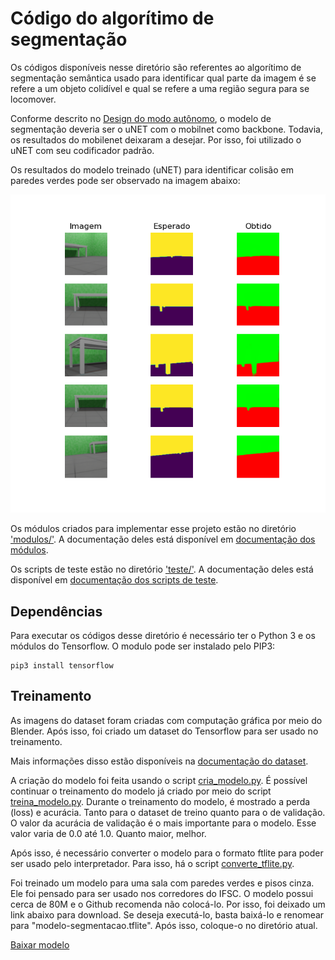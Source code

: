 # Código do algorítimo de segmentação

Os códigos disponíveis nesse diretório são referentes ao algorítimo de segmentação semântica usado para identificar qual parte da imagem é se refere a um objeto colidível e qual se refere a uma região segura para se locomover.

Conforme descrito no [Design do modo autônomo](../../../design/autonomo.md), o modelo de segmentação deveria ser o uNET com o mobilnet como backbone. Todavia, os resultados do mobilenet deixaram a desejar. Por isso, foi utilizado o uNET com seu codificador padrão.

Os resultados do modelo treinado (uNET) para identificar colisão em paredes verdes pode ser observado na imagem abaixo:

![Teste o uNET](img/unet-paredes-verdes.png)

Os módulos criados para implementar esse projeto estão no diretório ['modulos/'](modulos/). A documentação deles está disponível em [documentação dos módulos](../../docs/_build/markdown/_autosummary/codigo.segmentacao.modulos.md).

Os scripts de teste estão no diretório ['teste/'](teste/). A documentação deles está disponível em [documentação dos scripts de teste](../../docs/_build/markdown/_autosummary/codigo.segmentacao.teste.md).


## Dependências

Para executar os códigos desse diretório é necessário ter o Python 3 e os módulos do Tensorflow. O modulo pode ser instalado pelo PIP3:

```shell
pip3 install tensorflow
```


## Treinamento

As imagens do dataset foram criadas com computação gráfica por meio do Blender. Após isso, foi criado um dataset do Tensorflow para ser usado no treinamento.

Mais informações disso estão disponíveis na [documentação do dataset](datasets).

A criação do modelo foi feita usando o script [cria_modelo.py](cria_modelo.py). É possível continuar o treinamento do modelo já criado por meio do script [treina_modelo.py](treina_modelo.py). Durante o treinamento do modelo, é mostrado a perda (loss) e acurácia. Tanto para o dataset de treino quanto para o de validação. O valor da acurácia de validação é o mais importante para o modelo. Esse valor varia de 0.0 até 1.0. Quanto maior, melhor.

Após isso, é necessário converter o modelo para o formato ftlite para poder ser usado pelo interpretador. Para isso, há o script [converte_tflite.py](converte_tflite.py).

Foi treinado um modelo para uma sala com paredes verdes e pisos cinza. Ele foi pensado para ser usado nos corredores do IFSC. O modelo possui cerca de 80M e o Github recomenda não colocá-lo. Por isso, foi deixado um link abaixo para download. Se deseja executá-lo, basta baixá-lo e renomear para "modelo-segmentacao.tflite". Após isso, coloque-o no diretório atual.

[Baixar modelo](https://drive.google.com/file/d/1H6kcwIucBIYkMRTaoDsZ2ZPjrIL6yn6r/view?usp=drive_link)
